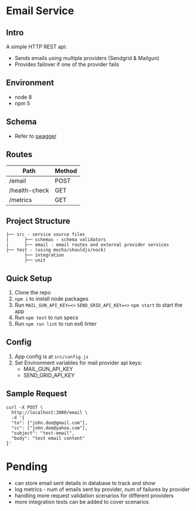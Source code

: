 # Email Service

## Intro

A simple HTTP REST api:
- Sends emails using multiple providers (Sendgrid & Mailgun)
- Provides failover if one of the provider fails

## Environment
- node 8
- npm 5

## Schema
- Refer to [swagger](swagger.yaml)

## Routes

| Path                         | Method |
| ---------------------------- | ------ |
| /email                       | POST   |
| /health-check                | GET    |
| /metrics                     | GET    |

## Project Structure

```
├── src - service source files
|      ├── schemas - schema validators
|      ├── email - email routes and external provider services
├── test - (using mocha/shouldjs/nock)
       ├── integration
       ├── unit
```

## Quick Setup

1. Clone the repo
2. `npm i` to install node packages
3. Run `MAIL_GUN_API_KEY=<>` `SEND_GRID_API_KEY=<>` `npm start` to start the app
4. Run `npm test` to run specs
5. Run `npm run lint` to run es6 linter


## Config

1. App config is at `src/config.js`
2. Set Environment variables for mail provider api keys:
    * MAIL_GUN_API_KEY
    * SEND_GRID_API_KEY

## Sample Request

```
curl -X POST \
  http://localhost:3000/email \
  -d '{
  "to": ["john.doe@gmail.com"],
  "cc": ["john.doe@yahoo.com"],
  "subject": "test-email",
  "body": "test email content"
}'
```

# Pending
- can store email sent details in database to track and show
- log metrics - num of emails sent by provider, num of failures by provider
- handling more request validation scenarios for different providers
- more integration tests can be added to cover scenarios

